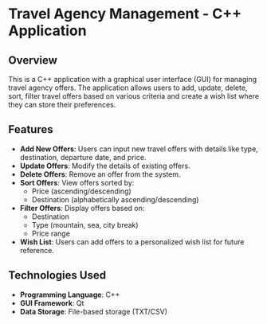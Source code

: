 # Travel Agency Management - C++ Application

## Overview
This is a C++ application with a graphical user interface (GUI) for managing travel agency offers. The application allows users to add, update, delete, sort, filter travel offers based on various criteria and create a wish list where they can store their preferences.

## Features
- **Add New Offers**: Users can input new travel offers with details like type, destination, departure date, and price.
- **Update Offers**: Modify the details of existing offers.
- **Delete Offers**: Remove an offer from the system.
- **Sort Offers**: View offers sorted by:
  - Price (ascending/descending)
  - Destination (alphabetically ascending/descending)
- **Filter Offers**: Display offers based on:
  - Destination
  - Type (mountain, sea, city break)
  - Price range
- **Wish List**: Users can add offers to a personalized wish list for future reference.

## Technologies Used
- **Programming Language**: C++
- **GUI Framework**: Qt 
- **Data Storage**: File-based storage (TXT/CSV)




